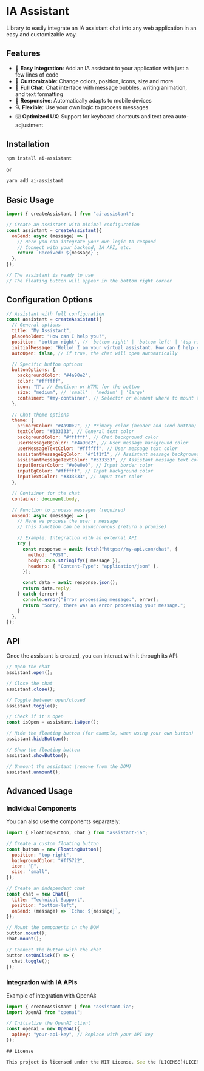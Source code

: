# IA Assistant

Library to easily integrate an IA assistant chat into any web application in an easy and customizable way.

## Features

- 🎯 **Easy Integration**: Add an IA assistant to your application with just a few lines of code
- 🎨 **Customizable**: Change colors, position, icons, size and more
- 💬 **Full Chat**: Chat interface with message bubbles, writing animation, and text formatting
- 📱 **Responsive**: Automatically adapts to mobile devices
- 🔍 **Flexible**: Use your own logic to process messages
- ⌨️ **Optimized UX**: Support for keyboard shortcuts and text area auto-adjustment

## Installation

```bash
npm install ai-assistant
```

or

```bash
yarn add ai-assistant
```

## Basic Usage

```javascript
import { createAssistant } from "ai-assistant";

// Create an assistant with minimal configuration
const assistant = createAssistant({
  onSend: async (message) => {
    // Here you can integrate your own logic to respond
    // Connect with your backend, IA API, etc.
    return `Received: ${message}`;
  },
});

// The assistant is ready to use
// The floating button will appear in the bottom right corner
```

## Configuration Options

```javascript
// Assistant with full configuration
const assistant = createAssistant({
  // General options
  title: "My Assistant",
  placeholder: "How can I help you?",
  position: "bottom-right", // 'bottom-right' | 'bottom-left' | 'top-right' | 'top-left'
  initialMessage: "Hello! I am your virtual assistant. How can I help you?",
  autoOpen: false, // If true, the chat will open automatically

  // Specific button options
  buttonOptions: {
    backgroundColor: "#4a90e2",
    color: "#ffffff",
    icon: "💬", // Emoticon or HTML for the button
    size: "medium", // 'small' | 'medium' | 'large'
    container: "#my-container", // Selector or element where to mount the button
  },

  // Chat theme options
  theme: {
    primaryColor: "#4a90e2", // Primary color (header and send button)
    textColor: "#333333", // General text color
    backgroundColor: "#ffffff", // Chat background color
    userMessageBgColor: "#4a90e2", // User message background color
    userMessageTextColor: "#ffffff", // User message text color
    assistantMessageBgColor: "#f1f1f1", // Assistant message background color
    assistantMessageTextColor: "#333333", // Assistant message text color
    inputBorderColor: "#e0e0e0", // Input border color
    inputBgColor: "#ffffff", // Input background color
    inputTextColor: "#333333", // Input text color
  },

  // Container for the chat
  container: document.body,

  // Function to process messages (required)
  onSend: async (message) => {
    // Here we process the user's message
    // This function can be asynchronous (return a promise)

    // Example: Integration with an external API
    try {
      const response = await fetch("https://my-api.com/chat", {
        method: "POST",
        body: JSON.stringify({ message }),
        headers: { "Content-Type": "application/json" },
      });

      const data = await response.json();
      return data.reply;
    } catch (error) {
      console.error("Error processing message:", error);
      return "Sorry, there was an error processing your message.";
    }
  },
});
```

## API

Once the assistant is created, you can interact with it through its API:

```javascript
// Open the chat
assistant.open();

// Close the chat
assistant.close();

// Toggle between open/closed
assistant.toggle();

// Check if it's open
const isOpen = assistant.isOpen();

// Hide the floating button (for example, when using your own button)
assistant.hideButton();

// Show the floating button
assistant.showButton();

// Unmount the assistant (remove from the DOM)
assistant.unmount();
```

## Advanced Usage

### Individual Components

You can also use the components separately:

```javascript
import { FloatingButton, Chat } from "assistant-ia";

// Create a custom floating button
const button = new FloatingButton({
  position: "top-right",
  backgroundColor: "#ff5722",
  icon: "🤖",
  size: "small",
});

// Create an independent chat
const chat = new Chat({
  title: "Technical Support",
  position: "bottom-left",
  onSend: (message) => `Echo: ${message}`,
});

// Mount the components in the DOM
button.mount();
chat.mount();

// Connect the button with the chat
button.setOnClick(() => {
  chat.toggle();
});
```

### Integration with IA APIs

Example of integration with OpenAI:

```javascript
import { createAssistant } from "assistant-ia";
import OpenAI from "openai";

// Initialize the OpenAI client
const openai = new OpenAI({
  apiKey: "your-api-key", // Replace with your API key
});

## License

This project is licensed under the MIT License. See the [LICENSE](LICENSE) file for details.
```
